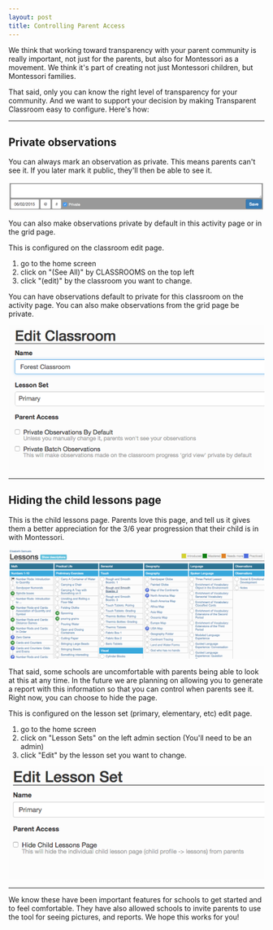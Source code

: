 ```yaml
---
layout: post
title: Controlling Parent Access
---
```


We think that working toward transparency with your parent community is really important, not just for the parents, but also for Montessori as a movement. We think it's part of creating not just Montessori children, but Montessori families.

That said, only you can know the right level of transparency for your community. And we want to support your decision by making Transparent Classroom easy to configure. Here's how:

----

## Private observations

You can always mark an observation as private. This means parents can't see it. If you later mark it public, they'll then be able to see it.

<div class="well"><img src="/img/screen-shots/parent-access-0.png" style="max-width:100%;"/></div>

You can also make observations private by default in this activity page or in the grid page. 

This is configured on the classroom edit page.

1. go to the home screen
1. click on "(See All)" by CLASSROOMS on the top left
1. click "(edit)" by the classroom you want to change.

You can have observations default to private for this classroom on the activity page. You can also make observations from the grid page be private.

<div class="well"><img src="/img/screen-shots/parent-access-2.png" style="max-width:100%;"/></div>

----

## Hiding the child lessons page

This is the child lessons page. Parents love this page, and tell us it gives them a better appreciation for the 3/6 year progression that their child is in with Montessori.

<div class="well"><img src="/img/screen-shots/parent-access-3.png" style="max-width:100%;"/></div>

That said, some schools are uncomfortable with parents being able to look at this at any time. In the future we are planning on allowing you to generate a report with this information so that you can control when parents see it. Right now, you can choose to hide the page.

This is configured on the lesson set (primary, elementary, etc) edit page. 

1. go to the home screen
1. click on "Lesson Sets" on the left admin section (You'll need to be an admin)
1. click "Edit" by the lesson set you want to change.

<div class="well"><img src="/img/screen-shots/parent-access-5.png" style="max-width:100%;"/></div>

----

We know these have been important features for schools to get started and to feel comfortable. They have also allowed schools to invite parents to use the tool for seeing pictures, and reports. We hope this works for you!